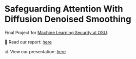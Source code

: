 # Safeguarding Attention With Diffusion Denoised Smoothing

Final Project for [Machine Learning Security at OSU](https://secure-ai.systems/courses/MLSec/Sp23/project.html).

📄 Read our report: [here](https://github.com/mattmorgan6/Safeguarding-Attention-With-Diffusion-Denoised-Smoothing/blob/main/Safeguarding-Attention-With-Diffusion-Denoised-Smoothing.pdf)

📊 View our presentation: [here](https://github.com/mattmorgan6/Safeguarding-Attention-With-Diffusion-Denoised-Smoothing/blob/main/Final_Presentation-MM_GL_EN.pdf)
